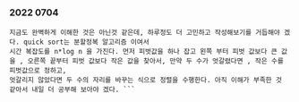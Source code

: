 ### 2022 0704
``` 오늘은 quick sort에 대해서 공부했다. 사실 어제 한번 작성해보기는 했지만 아직 잘 이해가 안되서 다시 공부했다.
지금도 완벽하게 이해한 것은 아닌것 같은데, 하루정도 더 고민하고 작성해보기를 거듭해야 겠다. quick sort는 분할정복 알고리즘 이여서
시간 복잡도를 n*log n 을 가진다. 먼저 피벗값을 하나 잡고 왼쪽 부터 피벗 값보다 큰 값을 , 오른쪽 끝부터 피벗 값보다 작은 값을 찾아서, 만약 두 수가 엇갈렸다면 , 작은 수를 피벗값으로 정하고, 
엇갈리지 않았다면 두 수의 자리를 바꾸는 식으로 정렬을 수행한다. 아직 이해가 부족한 것 같아서 내일 더 공부해 보아야 겠다. ```
